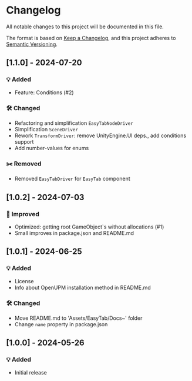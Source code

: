 # Changelog

All notable changes to this project will be documented in this file.

The format is based on [Keep a Changelog](https://keepachangelog.com/en/1.0.0/),
and this project adheres to [Semantic Versioning](https://semver.org/spec/v2.0.0.html).

## [1.1.0] - 2024-07-20
### 💡 Added
- Feature: Conditions (#2)

### 🛠 Changed
- Refactoring and simplification `EasyTabNodeDriver` 
- Simplification `SceneDriver`
- Rework `TransformDriver`: remove UnityEngine.UI deps., add conditions support
- Add number-values for enums

### ✂️ Removed
- Removed `EasyTabDriver` for `EasyTab` component

## [1.0.2] - 2024-07-03
### 🚀 Improved
- Optimized: getting root GameObject`s without allocations (#1)
- Small improves in package.json and README.md

## [1.0.1] - 2024-06-25
### 💡 Added
- License 
- Info about OpenUPM installation method in README.md

### 🛠 Changed
- Move README.md to 'Assets/EasyTab/Docs~' folder
- Change `name` property in package.json   

## [1.0.0] - 2024-05-26
### 💡 Added
- Initial release